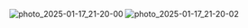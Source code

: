 ![photo_2025-01-17_21-20-00](https://github.com/user-attachments/assets/a752bc5a-6570-40f9-be02-93a2c9c34fa7)
![photo_2025-01-17_21-20-02](https://github.com/user-attachments/assets/dd07a344-765f-4dfa-b0ce-6ffbb2068934)
